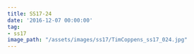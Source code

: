 ```yaml
---
title: SS17-24
date: '2016-12-07 00:00:00'
tag:
- ss17
image_path: "/assets/images/ss17/TimCoppens_ss17_024.jpg"
---
```

